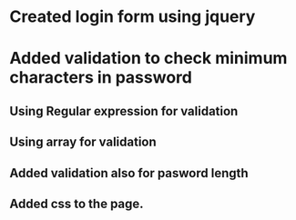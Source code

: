 # Created login form using jquery

# Added validation to check minimum characters in password

## Using Regular expression for validation 

## Using array for validation

## Added validation also for pasword length

## Added css to the page.
